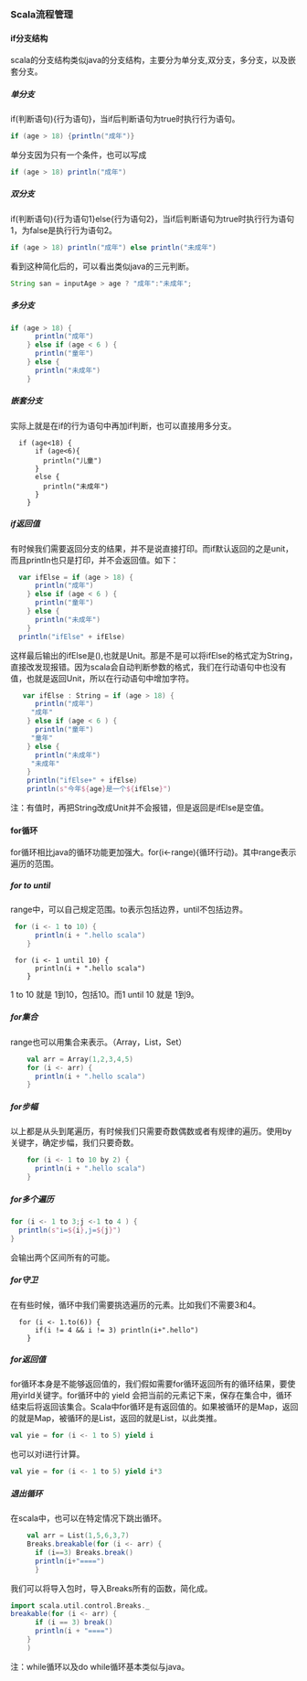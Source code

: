 ### Scala流程管理

#### if分支结构

scala的分支结构类似java的分支结构，主要分为单分支,双分支，多分支，以及嵌套分支。

##### 单分支

if(判断语句){行为语句}，当if后判断语句为true时执行行为语句。

```scala
if (age > 18) {println("成年")}
```

单分支因为只有一个条件，也可以写成

```scala
if (age > 18) println("成年")
```

##### 双分支

if(判断语句){行为语句1}else{行为语句2}，当if后判断语句为true时执行行为语句1，为false是执行行为语句2。

```scala
if (age > 18) println("成年") else println("未成年")
```

看到这种简化后的，可以看出类似java的三元判断。

```java
String san = inputAge > age ? "成年":"未成年";
```

##### 多分支

```scala
if (age > 18) {
      println("成年")
    } else if (age < 6 ) {
      println("童年")
    } else {
      println("未成年")
    }
```

##### 嵌套分支

实际上就是在if的行为语句中再加if判断，也可以直接用多分支。

```
  if (age<18) {
      if (age<6){
        println("儿童")
      }
      else {
        println("未成年")
      }
    }
```

##### if返回值

有时候我们需要返回分支的结果，并不是说直接打印。而if默认返回的之是unit，而且printIn也只是打印，并不会返回值。如下：

```scala
  var ifElse = if (age > 18) {
      println("成年")
    } else if (age < 6 ) {
      println("童年")
    } else {
      println("未成年")
    }
  println("ifElse" + ifElse)
```

这样最后输出的ifElse是(),也就是Unit。那是不是可以将ifElse的格式定为String，直接改发现报错。因为scala会自动判断参数的格式，我们在行动语句中也没有值，也就是返回Unit，所以在行动语句中增加字符。

```scala
   var ifElse : String = if (age > 18) {
      println("成年")
     "成年"
    } else if (age < 6 ) {
      println("童年")
     "童年"
    } else {
      println("未成年")
     "未成年"
    }
    println("ifElse+" + ifElse)
    println(s"今年${age}是一个${ifElse}")
```

注：有值时，再把String改成Unit并不会报错，但是返回是ifElse是空值。

#### for循环

for循环相比java的循环功能更加强大。for(i<-range){循环行动}。其中range表示遍历的范围。

##### for to until

range中，可以自己规定范围。to表示包括边界，until不包括边界。

```scala
 for (i <- 1 to 10) {
      println(i + ".hello scala")
    }
```

```
 for (i <- 1 until 10) {
      println(i + ".hello scala")
    }
```

1 to 10 就是 1到10，包括10。而1 until 10 就是 1到9。

##### for集合

range也可以用集合来表示。（Array，List，Set）

```scala
    val arr = Array(1,2,3,4,5)
    for (i <- arr) {
      println(i + ".hello scala")
    }
```

##### for步幅

以上都是从头到尾遍历，有时候我们只需要奇数偶数或者有规律的遍历。使用by关键字，确定步幅，我们只要奇数。

```scala
    for (i <- 1 to 10 by 2) {
      println(i + ".hello scala")
    }
```

##### for多个遍历

```scala
for (i <- 1 to 3;j <-1 to 4 ) {
  println(s"i=${i},j=${j}")
}
```

会输出两个区间所有的可能。

##### for守卫

在有些时候，循环中我们需要挑选遍历的元素。比如我们不需要3和4。

```
  for (i <- 1.to(6)) {
      if(i != 4 && i != 3) println(i+".hello")
    }
```

##### for返回值

for循环本身是不能够返回值的，我们假如需要for循环返回所有的循环结果，要使用yirId关键字。for循环中的 yield 会把当前的元素记下来，保存在集合中，循环结束后将返回该集合。Scala中for循环是有返回值的。如果被循环的是Map，返回的就是Map，被循环的是List，返回的就是List，以此类推。

```scala
val yie = for (i <- 1 to 5) yield i
```

也可以对i进行计算。

```scala
val yie = for (i <- 1 to 5) yield i*3
```

##### 退出循环

在scala中，也可以在特定情况下跳出循环。

```scala
    val arr = List(1,5,6,3,7)
    Breaks.breakable(for (i <- arr) {
      if (i==3) Breaks.break()
      println(i+"====")
      }
```

我们可以将导入包时，导入Breaks所有的函数，简化成。

```scala
import scala.util.control.Breaks._
breakable(for (i <- arr) {
      if (i == 3) break()
      println(i + "====")
    }
    )
```

注：while循环以及do while循环基本类似与java。


